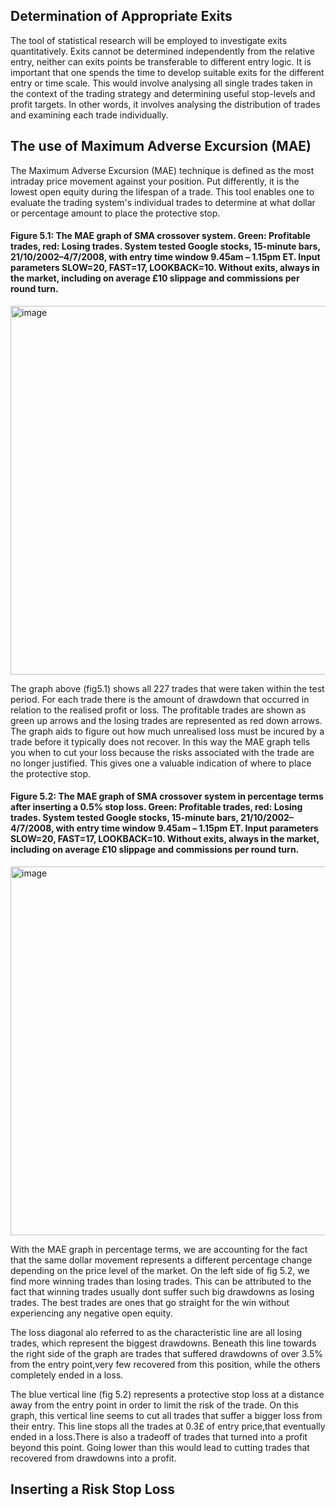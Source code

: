 ## Determination of Appropriate Exits
The tool of statistical research will be employed to investigate exits quantitatively. Exits cannot be determined independently from the relative entry, neither can exits points be transferable to different entry logic. It is important that one spends the time to develop suitable exits for the different entry or time scale.  This would involve analysing  all single trades taken in the context of the trading strategy and determining useful stop-levels and profit targets. In other words, it involves analysing the distribution of trades and examining each trade individually.

## The use of Maximum Adverse Excursion (MAE)
The Maximum Adverse Excursion (MAE) technique is defined as the most intraday price movement against your position. Put differently, it is the lowest open equity during the lifespan of a trade. This tool enables one to evaluate the trading system's individual trades to determine at what dollar or percentage amount to place the protective stop.

#### Figure 5.1: The MAE graph of SMA crossover system. Green: Profitable trades, red: Losing trades. System tested Google stocks, 15-minute bars, 21/10/2002–4/7/2008, with entry time window 9.45am – 1.15pm ET. Input parameters SLOW=20, FAST=17, LOOKBACK=10. Without exits, always in the market, including on average £10 slippage and commissions per round turn.

<img width="989" height="590" alt="image" src="https://github.com/user-attachments/assets/0349e79c-84b0-453b-aa83-f152af0f8b74" />

The graph above (fig5.1) shows all 227 trades that were taken within the test period. For each trade there is the amount of drawdown that occurred in relation to the realised profit or loss. The profitable trades are shown as green up arrows and the losing trades are represented as red down arrows. The graph aids to figure out how much unrealised loss must be incured by a trade before it typically does not recover. In this way the MAE graph tells you when to cut your loss because the risks associated with the trade are no longer justified. This gives one a valuable indication of where to place the protective stop.

#### Figure 5.2: The MAE graph of SMA crossover system in percentage terms after inserting a 0.5% stop loss. Green: Profitable trades, red: Losing trades. System tested Google stocks, 15-minute bars, 21/10/2002–4/7/2008, with entry time window 9.45am – 1.15pm ET. Input parameters SLOW=20, FAST=17, LOOKBACK=10. Without exits, always in the market, including on average £10 slippage and commissions per round turn.

<img width="989" height="590" alt="image" src="https://github.com/user-attachments/assets/c812f452-311a-4d56-9a98-ac2251684d41" />

With the MAE graph in percentage terms, we are accounting for the fact that the same dollar movement represents a different percentage change depending on the price level of the market. On the left side of fig 5.2, we find more winning trades than losing trades. This can be attributed to the fact that winning trades usually dont suffer such big drawdowns as losing trades. The best trades are ones that go straight for the win without experiencing any negative open equity.

The loss diagonal alo referred to as the characteristic line are all losing trades, which represent the biggest drawdowns. Beneath this line towards the right side of the graph are trades that suffered drawdowns of over 3.5% from the entry point,very few recovered from this position, while the others completely ended in a loss.

The blue vertical line (fig 5.2) represents a protective stop loss at a distance away from the entry point in order to limit the risk of the trade. On this graph, this vertical line seems to cut all trades that suffer a bigger loss from their entry. This line stops all the trades at 0.3£ of entry price,that eventually ended in a loss.There is also a tradeoff of trades that turned into a profit beyond this point. Going lower than this would lead to cutting trades that recovered from drawdowns into a profit.

## Inserting a Risk Stop Loss

